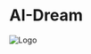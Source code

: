# AI-Dream
![Logo](https://raw.githubusercontent.com/brberis/ai-dream-io/feature/readme/client/public/AI%20Dream.png)